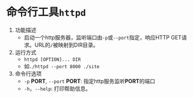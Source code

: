 # 命令行工具`httpd`
1. 功能描述
    + 启动一个http服务器，监听端口由`-p`或`--port`指定，响应HTTP GET请求。URL的`/`被映射到DIR目录。
2. 运行方式
    + `httpd [OPTION]... DIR`
    + 如`./httpd --port 8000 ./site`
3. 命令行选项
    + `-p` **PORT**, `--port` **PORT**: 指定http服务监听**PORT**的端口
    + `-h`，`--help`: 打印帮助信息。
